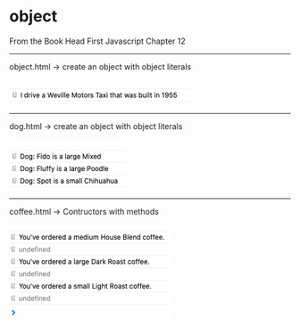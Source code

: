 # object

From the Book Head First Javascript Chapter 12
_________________________________________________

object.html -> create an object with object literals

![obect](object.png)

_________________________________________________

dog.html -> create an object with object literals

![obect](dog.png)

_________________________________________________

coffee.html -> Contructors with methods

![Contructors with methods](coffee.png)